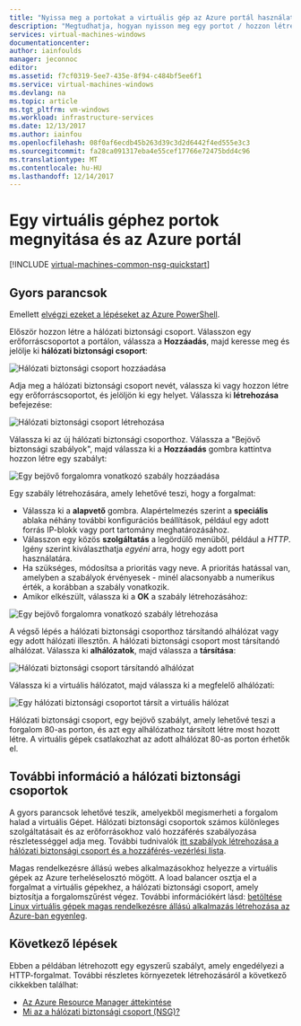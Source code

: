 ```yaml
---
title: "Nyissa meg a portokat a virtuális gép az Azure portál használatával |} Microsoft Docs"
description: "Megtudhatja, hogyan nyisson meg egy portot / hozzon létre egy végpontot, a Windows virtuális gépre, a resource manager üzembe helyezési modellben az Azure portál használatával"
services: virtual-machines-windows
documentationcenter: 
author: iainfoulds
manager: jeconnoc
editor: 
ms.assetid: f7cf0319-5ee7-435e-8f94-c484bf5ee6f1
ms.service: virtual-machines-windows
ms.devlang: na
ms.topic: article
ms.tgt_pltfrm: vm-windows
ms.workload: infrastructure-services
ms.date: 12/13/2017
ms.author: iainfou
ms.openlocfilehash: 08f0af6ecdb45b263d39c3d2d6442f4ed555e3c3
ms.sourcegitcommit: fa28ca091317eba4e55cef17766e72475bdd4c96
ms.translationtype: MT
ms.contentlocale: hu-HU
ms.lasthandoff: 12/14/2017
---
```

# <a name="how-to-open-ports-to-a-virtual-machine-with-the-azure-portal"></a>Egy virtuális géphez portok megnyitása és az Azure portál
[!INCLUDE [virtual-machines-common-nsg-quickstart](../../../includes/virtual-machines-common-nsg-quickstart.md)]

## <a name="quick-commands"></a>Gyors parancsok
Emellett [elvégzi ezeket a lépéseket az Azure PowerShell](nsg-quickstart-powershell.md).

Először hozzon létre a hálózati biztonsági csoport. Válasszon egy erőforráscsoportot a portálon, válassza a **Hozzáadás**, majd keresse meg és jelölje ki **hálózati biztonsági csoport**:

![Hálózati biztonsági csoport hozzáadása](./media/nsg-quickstart-portal/add-nsg.png)

Adja meg a hálózati biztonsági csoport nevét, válassza ki vagy hozzon létre egy erőforráscsoportot, és jelöljön ki egy helyet. Válassza ki **létrehozása** befejezése:

![Hálózati biztonsági csoport létrehozása](./media/nsg-quickstart-portal/create-nsg.png)

Válassza ki az új hálózati biztonsági csoporthoz. Válassza a "Bejövő biztonsági szabályok", majd válassza ki a **Hozzáadás** gombra kattintva hozzon létre egy szabályt:

![Egy bejövő forgalomra vonatkozó szabály hozzáadása](./media/nsg-quickstart-portal/add-inbound-rule.png)

Egy szabály létrehozására, amely lehetővé teszi, hogy a forgalmat:

- Válassza ki a **alapvető** gombra. Alapértelmezés szerint a **speciális** ablaka néhány további konfigurációs beállítások, például egy adott forrás IP-blokk vagy port tartomány meghatározásához.
- Válasszon egy közös **szolgáltatás** a legördülő menüből, például a *HTTP*. Igény szerint kiválaszthatja *egyéni* arra, hogy egy adott port használatára. 
- Ha szükséges, módosítsa a prioritás vagy neve. A prioritás hatással van, amelyben a szabályok érvényesek - minél alacsonyabb a numerikus érték, a korábban a szabály vonatkozik.
- Amikor elkészült, válassza ki a **OK** a szabály létrehozásához:

![Egy bejövő forgalomra vonatkozó szabály létrehozása](./media/nsg-quickstart-portal/create-inbound-rule.png)

A végső lépés a hálózati biztonsági csoporthoz társítandó alhálózat vagy egy adott hálózati illesztőn. A hálózati biztonsági csoport most társítandó alhálózat. Válassza ki **alhálózatok**, majd válassza a **társítása**:

![Hálózati biztonsági csoport társítandó alhálózat](./media/nsg-quickstart-portal/associate-subnet.png)

Válassza ki a virtuális hálózatot, majd válassza ki a megfelelő alhálózati:

![Egy hálózati biztonsági csoportot társít a virtuális hálózat](./media/nsg-quickstart-portal/select-vnet-subnet.png)

Hálózati biztonsági csoport, egy bejövő szabályt, amely lehetővé teszi a forgalom 80-as porton, és azt egy alhálózathoz társított létre most hozott létre. A virtuális gépek csatlakozhat az adott alhálózat 80-as porton érhetők el.

## <a name="more-information-on-network-security-groups"></a>További információ a hálózati biztonsági csoportok
A gyors parancsok lehetővé teszik, amelyekből megismerheti a forgalom halad a virtuális Gépet. Hálózati biztonsági csoportok számos különleges szolgáltatásait és az erőforrásokhoz való hozzáférés szabályozása részletességgel adja meg. További tudnivalók [itt szabályok létrehozása a hálózati biztonsági csoport és a hozzáférés-vezérlési lista](../../virtual-network/virtual-networks-create-nsg-arm-ps.md).

Magas rendelkezésre állású webes alkalmazásokhoz helyezze a virtuális gépek az Azure terheléselosztó mögött. A load balancer osztja el a forgalmat a virtuális gépekhez, a hálózati biztonsági csoport, amely biztosítja a forgalomszűrést végez. További információkért lásd: [betöltése Linux virtuális gépek magas rendelkezésre állású alkalmazás létrehozása az Azure-ban egyenleg](tutorial-load-balancer.md).

## <a name="next-steps"></a>Következő lépések
Ebben a példában létrehozott egy egyszerű szabályt, amely engedélyezi a HTTP-forgalmat. További részletes környezetek létrehozásáról a következő cikkekben találhat:

* [Az Azure Resource Manager áttekintése](../../azure-resource-manager/resource-group-overview.md)
* [Mi az a hálózati biztonsági csoport (NSG)?](../../virtual-network/virtual-networks-nsg.md)